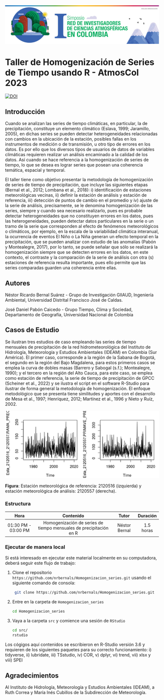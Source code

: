 <img src="atmoscol.jpg" alt="thumbnail" width="800"/>

# Taller de Homogenización de Series de Tiempo usando R - AtmosCol 2023

[![DOI](https://zenodo.org/badge/686482876.svg)](https://zenodo.org/doi/10.5281/zenodo.8316796)

## Introducción

Cuando se analizan las series de tiempo climáticas, en particular, la de precipitación, constituye un elemento climático (Eslava, 1999; Jaramillo, 2005), en dichas series se pueden detectar heterogeneidades relacionadas con cambios en la ubicación de la estación, posibles fallas en los instrumentos de medición o de transmisión, u otro tipo de errores en los datos. Es por ello que los diversos tipos de usuarios de datos de variables climáticas requieren realizar un análisis encaminado a la calidad de los datos. Así cuando se hace referencia a la homogenización de series de tiempo, lo que se desea es lograr series que posean una coherencia temática, espacial y temporal. 

El taller tiene como objetivo presentar la metodología de homogenización de series de tiempo de precipitación, que incluye las siguientes etapas (Bernal et al., 2012; Lombana et al., 2018): i) identificación de estaciones meteorológicas vecinas, ii) definir la estación de análisis y estación de referencia, iii) detección de puntos de cambio en el promedio y iv) ajuste de la serie de análisis, precisamente,  se le denomina homogenización de las series, siempre y cuando sea necesario realizarlo, pues es probable detectar heterogeneidades que no constituyen errores en los datos, pues las heterogeneidades, pueden detectar datos particulares en la serie o un tramo de la serie que corresponden al efecto de fenómenos meteorológicos o climáticos, por ejemplo, en la escala de la variabilidad climática interanual, la ocurrencia de eventos El Niño o La Niña generan un efecto temporal en la precipitación, que se pueden analizar con estudio de las anomalías (Pabón y Montealegre, 2017), por lo tanto, se puede señalar que sólo se realizará la homogenización siempre que se detecten errores en los datos, en este contexto, el contraste y la comparación de la serie de análisis con otra (s) estaciones de referencia resulta importante, pues ello permite que las series comparadas guarden una coherencia entre ellas. 

## Autores

Néstor Ricardo Bernal Suárez - Grupo de Investigación GIIAUD, Ingeniería Ambiental, Universidad Distrital Francisco José de Caldas.

José Daniel Pabón Caicedo - Grupo Tiempo, Clima y Sociedad, Departamento de Geografía, Universidad Nacional de Colombia

## Casos de Estudio

Se ilustran tres estudios de caso empleando las series de tiempo mensuales de precipitación de la red hidrometeorológica del Instituto de Hidrología, Meteorología y Estudios Ambientales (IDEAM) en Colombia (Sur América). El primer caso, corresponde a la región de la Sabana de Bogotá, el segundo en la región del Bajo Magdalena, para estos primeros casos se emplea la curva de dobles masas (Barrero y Sabogal (s.f.); Montealegre, 1990); y el tercero en la región del Alto Cauca, para este caso, se emplea como estación de referencia, la serie de tiempo de precipitación de GPCC (Scheiner et al., 2022) y se ilustra el script en el software R-Studio para ilustrar de forma general la metodología de homogenización. El enfoque metodológico que se presenta tiene similitudes y aportes con el desarrollo de Mesa et al., 1997; Henríquez, 2012; Martínez et al., 1996 y Nieto y Ruíz, 2002.

<img src="casos-estudio.png"/>

**Figura**: Estación meteorológica de referencia: 2120516 (izquierda) y estación meteorológica de análisis: 2120557 (derecha).

### Estructura

|        Hora         |                             Contenido                              |     Tutor     | Duración  |
| :-----------------: | :----------------------------------------------------------------: | :-----------: | :-------: |
| 01:30 PM - 03:00 PM | Homogenización de series de tiempo mensuales de precipitación en R | Néstor Bernal | 1.5 horas |
 

### Ejecutar de manera local

Si está interesado en ejecutar este material localmente en su computadora, deberá seguir este flujo de trabajo:

1. Clone el repositorio `https://github.com/nrbernals/Homogenizacion_series.git` usando el siguiente comando de consola:

   ```bash
    git clone https://github.com/nrbernals/Homogenizacion_series.git
   ```

1. Entre en la carpeta de `Homogenizacion_series`
   ```bash
   cd Homogenizacion_series
   ```

1. Vaya a la carpeta `src` y comience una sesión de `RStudio`
   ```bash
   cd src/
   rstudio
   ```

Los cógigos aquí contenidos se escribieron en R-Studio versión 3.6 y requieren de los siguientes paquetes para su correcto funcionamiento: i) tidyverse, ii) lubridate, iii) TSstudio, iv) COR,  v) dplyr, vi) trend, vii) xlsx y viii) SPEI

## Agradecimientos 

Al Instituto de Hidrología, Meteorología y Estudios Ambientales (IDEAM), a Ruth Correa y María Inés Cubillos de la Subdirección de Meteorología.
